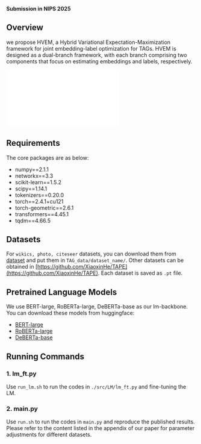 
**Submission in NIPS 2025**

## Overview

we propose HVEM, a Hybrid Variational Expectation-Maximization framework for joint embedding-label optimization for TAGs. HVEM is designed as a dual-branch framework, with each branch comprising two components that focus on estimating embeddings and labels, respectively.

![Architecture of HVEM](./method.pdf)

## Requirements

The core packages are as below:

* numpy==2.1.1
* networkx==3.3
* scikit-learn==1.5.2
* scipy==1.14.1
* tokenizers==0.20.0
* torch==2.4.1+cu121
* torch-geometric==2.6.1
* transformers==4.45.1
* tqdm==4.66.5

## Datasets

For `wikics, photo, citeseer` datasets, you can download them from [dataset](https://drive.google.com/drive/folders/1bSRCZxt0c11A3717DYDjO112fo_zC8Ec?usp=sharing) and put them in `TAG_data/dataset_name/`.
Other datasets can be obtained in [https://github.com/XiaoxinHe/TAPE](https://github.com/XiaoxinHe/TAPE). Each dataset is saved as `.pt` file.

## Pretrained Language Models
We use BERT-large, RoBERTa-large, DeBERTa-base as our lm-backbone. You can download these models from huggingface:

* [BERT-large](https://huggingface.co/google-bert/bert-large-uncased)
* [RoBERTa-large](https://huggingface.co/FacebookAI/roberta-large)
* [DeBERTa-base](https://huggingface.co/microsoft/deberta-base)

## Running Commands

### 1. lm_ft.py
Use `run_lm.sh` to run the codes in `./src/LM/lm_ft.py` and fine-tuning the LM.

### 2. main.py
Use `run.sh` to run the codes in `main.py` and reproduce the published results. Please refer to the content listed in the appendix of our paper for parameter adjustments for different datasets.

